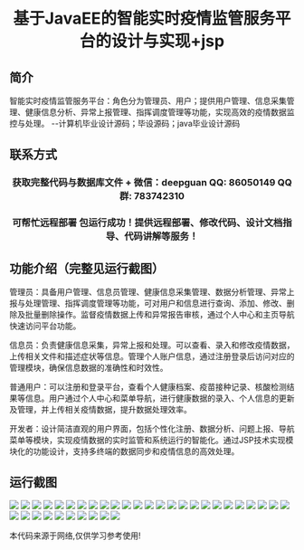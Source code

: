 <p><h1 align="center">基于JavaEE的智能实时疫情监管服务平台的设计与实现+jsp</h1></p>

## 简介
智能实时疫情监管服务平台：角色分为管理员、用户；提供用户管理、信息采集管理、健康信息分析、异常上报管理、指挥调度管理等功能，实现高效的疫情数据监控与处理。    --计算机毕业设计源码；毕设源码；java毕业设计源码


## 联系方式
<p><h3 align="center">获取完整代码与数据库文件 + 微信：deepguan QQ: 86050149 QQ群: 783742310</h3></p>
<p><h3 align="center">可帮忙远程部署 包运行成功！提供远程部署、修改代码、设计文档指导、代码讲解等服务！</h3></p>

## 功能介绍（完整见运行截图）
管理员：具备用户管理、信息员管理、健康信息采集管理、数据分析管理、异常上报与处理管理、指挥调度管理等功能，可对用户和信息进行查询、添加、修改、删除及批量删除操作。监督疫情数据上传和异常报告审核，通过个人中心和主页导航快速访问平台功能。

信息员：负责健康信息采集，异常上报和处理。可以查看、录入和修改疫情数据，上传相关文件和描述症状等信息。管理个人账户信息，通过注册登录后访问对应的管理模块，确保信息数据的准确性和时效性。

普通用户：可以注册和登录平台，查看个人健康档案、疫苗接种记录、核酸检测结果等信息。用户通过个人中心和菜单导航，进行健康数据的录入、个人信息的更新及管理，并上传相关疫情数据，提升数据处理效率。

开发者：设计简洁直观的用户界面，包括个性化注册、数据分析、问题上报、导航菜单等模块，实现疫情数据的实时监管和系统运行的智能化。通过JSP技术实现模块化的功能设计，支持多终端的数据同步和疫情信息的高效处理。


## 运行截图
![](img/001.jpg)
![](img/002.jpg)
![](img/003.jpg)
![](img/004.jpg)
![](img/005.jpg)
![](img/006.jpg)
![](img/007.jpg)
![](img/008.jpg)
![](img/009.jpg)
![](img/010.jpg)
![](img/011.jpg)
![](img/012.jpg)
![](img/013.jpg)
![](img/014.jpg)
![](img/015.jpg)
![](img/016.jpg)
![](img/017.jpg)
![](img/018.jpg)
![](img/019.jpg)
![](img/020.jpg)
![](img/021.jpg)
![](img/022.jpg)
![](img/023.jpg)
![](img/024.jpg)
![](img/025.jpg)
![](img/026.jpg)
![](img/027.jpg)
![](img/028.jpg)
![](img/029.jpg)
![](img/030.jpg)
![](img/031.jpg)
![](img/032.jpg)
![](img/033.jpg)
![](img/034.jpg)
![](img/035.jpg)

<p>本代码来源于网络,仅供学习参考使用!</p>

